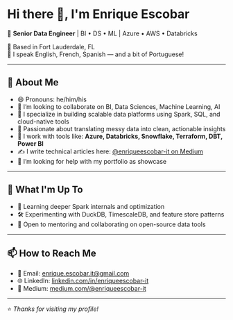 # Hi there 👋, I'm Enrique Escobar

<!--
**enriqueescobar-it/enriqueescobar-it** is a ✨ _special_ ✨ repository because its `README.md` (this file) appears on your GitHub profile.

Here are some ideas to get you started:

- 🔭 I’m currently working on ...
- 🌱 I’m currently learning ...
- 💬 Ask me about ...
- 📫 How to reach me: ...
- ⚡ Fun fact: ...
-->

🎯 **Senior Data Engineer** | BI • DS • ML | Azure • AWS • Databricks

📍 Based in Fort Lauderdale, FL  
💬 I speak English, French, Spanish — and a bit of Portuguese!

---

## 🚀 About Me

- 😄 Pronouns: he/him/his
- 👯 I’m looking to collaborate on BI, Data Sciences, Machine Learning, AI
- 🔧 I specialize in building scalable data platforms using Spark, SQL, and cloud-native tools
- 🧠 Passionate about translating messy data into clean, actionable insights
- 🧰 I work with tools like: **Azure, Databricks, Snowflake, Terraform, DBT, Power BI**
- ✍️ I write technical articles here: [@enriqueescobar-it on Medium](https://medium.com/@enriqueescobar-it)
- 🤔 I’m looking for help with my portfolio as showcase

---

## 🧪 What I'm Up To

- 📘 Learning deeper Spark internals and optimization
- 🛠️ Experimenting with DuckDB, TimescaleDB, and feature store patterns
- 🤝 Open to mentoring and collaborating on open-source data tools

---

## 📫 How to Reach Me

- 📧 Email: enrique.escobar.it@gmail.com  
- 🌐 LinkedIn: [linkedin.com/in/enriqueescobar-it](https://linkedin.com/in/enriqueescobar-it)
- 🧠 Medium: [medium.com/@enriqueescobar-it](https://medium.com/@enriqueescobar-it)

---

⭐️ _Thanks for visiting my profile!_
